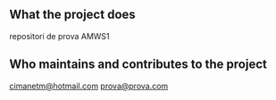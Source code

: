 ## What the project does
repositori de prova AMWS1
## Who maintains and contributes to the project
cimanetm@hotmail.com
prova@prova.com
